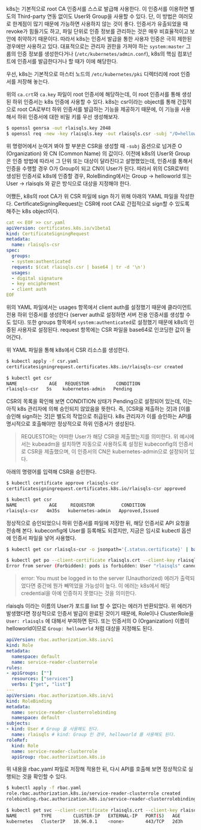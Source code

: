 
k8s는 기본적으로 root CA 인증서를 스스로 발급해 사용한다. 이 인증서를 이용하면 별도의 Third-party 연동 없이도 User와 Group을 사용할 수 있다. 단, 이 방법은 여러모로 한계점이 많기 때문에 가능하면 사용하지 않는 것이 좋다. 인증서가 유출되었을 때 revoke가 힘들기도 하고, 파일 단위로 인증 정보를 관리하는 것은 매우 비효율적이고 보안에 취약하기 때문이다. 따라서 k8s는 인증서 발급을 통한 사용자 인증은 극히 제한된 경우에만 사용하고 있다. 대표적으로는 관리자 권한을 가져야 하는 `system:master` 그룹의 인증 정보를 생성한다거나 (`/etc/kubernetes/admin.conf`), k8s의 핵심 컴포넌트에 인증서를 발급한다거나 할 때가 이에 해당한다. 

우선, k8s는 기본적으로 마스터 노드의 `/etc/kubernetes/pki` 디렉터리에 root 인증서를 저장해 놓는다. 

위의 `ca.crt`와 `ca.key` 파일이 root 인증서에 해당하는데, 이 root 인증서를 통해 생성된 하위 인증서는 k8s 인증에 사용할 수 있다. k8s는 csr이라는 object를 통해 간접적으로 root CA로부터 하위 인증서를 발급하는 기능을 제공하기 때문에, 이 기능을 사용해서 하위 인증서에 대한 비밀 키를 우선 생성해보자.

```bash
$ openssl genrsa -out rlaisqls.key 2048 
$ openssl req -new -key rlaisqls.key -out rlaisqls.csr -subj "/O=helloworld/CN=rlaisqls"
```

위 명령어에서 눈여겨 봐야 할 부분은 CSR을 생성할 때 `-subj` 옵션으로 넘겨준 O (Organization) 와 CN (Common Name) 의 값이다. 이전에 k8s의 User와 Group은 인증 방법에 따라서 그 단위 또는 대상이 달라진다고 설명했었는데, 인증서를 통해서 인증을 수행할 경우 O가 Group이 되고 CN이 User가 된다. 따라서 위의 CSR로부터 생성된 인증서로 k8s에 인증할 경우, RoleBinding에서는 Group -> helloworld 또는 User -> rlaisqls 와 같은 방식으로 대상을 지정해야 한다.

어쨌든, k8s의 root CA가 위 CSR 파일에 sign 하기 위해 아래의 YAML 파일을 작성한다. CertificateSigningRequest는 CSR에 root CA로 간접적으로 sign할 수 있도록 해주는 k8s object이다. 

```yaml
cat << EOF >> csr.yaml
apiVersion: certificates.k8s.io/v1beta1
kind: CertificateSigningRequest
metadata:
  name: rlaisqls-csr
spec:
  groups:
  - system:authenticated
  request: $(cat rlaisqls.csr | base64 | tr -d '\n')
  usages:
  - digital signature
  - key encipherment
  - client auth
EOF
```

위의 YAML 파일에서는 usages 항목에서 client auth를 설정했기 때문에 클라이언트 전용 하위 인증서를 생성한다 (server auth로 설정하면 서버 전용 인증서를 생성할 수도 있다). 또한 groups 항목에서 `system:authenticated`로 설정했기 때문에 k8s의 인증된 사용자로 설정된다. request 항목에는 CSR 파일을 base64로 인코딩한 값이 들어간다.

위 YAML 파일을 통해 k8s에서 CSR 리소스를 생성한다.

```bash
$ kubectl apply -f csr.yaml
certificatesigningrequest.certificates.k8s.io/rlaisqls-csr created
 
$ kubectl get csr
NAME            AGE   REQUESTOR          CONDITION
rlaisqls-csr   5s    kubernetes-admin   Pending
```
CSR의 목록을 확인해 보면 CONDITION 상태가 Pending으로 설정되어 있는데, 이는 아직 k8s 관리자에 의해 승인되지 않았음을 뜻한다. 즉, [CSR을 제출하는 것]과 [이를 승인해 sign하는 것]은 별도의 작업으로 취급된다. k8s 관리자가 이를 승인하는 API를 명시적으로 호출해야만 정상적으로 하위 인증서가 생성된다.

> REQUESTOR는 어떠한 User가 해당 CSR을 제출했는지를 의미한다. 위 예시에서는 kubeadm을 설치하면 자동으로 사용하도록 설정된 kubeconfig의 인증서로 CSR을 제출했으며, 이 인증서의 CN은 kubernetes-admin으로 설정되어 있다.

아래의 명령어를 입력해 CSR을 승인한다.

```bash
$ kubectl certificate approve rlaisqls-csr
certificatesigningrequest.certificates.k8s.io/rlaisqls-csr approved

$ kubectl get csr
NAME            AGE     REQUESTOR          CONDITION
rlaisqls-csr   4m35s   kubernetes-admin   Approved,Issued
```

정상적으로 승인되었으니 하위 인증서를 파일에 저장한 뒤, 해당 인증서로 API 요청을 전송해 본다. kubeconfig에 User를 등록해도 되겠지만, 지금은 임시로 kubectl 옵션에 인증서 파일을 넣어 사용했다.

```bash
$ kubectl get csr rlaisqls-csr -o jsonpath='{.status.certificate}' | base64 -D > rlaisqls.crt
 
$ kubectl get po --client-certificate rlaisqls.crt --client-key rlaisqls.key
Error from server (Forbidden): pods is forbidden: User "rlaisqls" cannot list resource "pods" in API group "" in the namespace "default"
```

> error: You must be logged in to the server (Unauthorized) 에러가 출력되었다면 중간에 뭔가 빼먹었을 가능성이 높다. 이 에러는 k8s에서 해당 credential을 아예 인증하지 못했다는 것을 의미한다.

rlaisqls 이라는 이름의 User가 포드를 list 할 수 없다는 에러가 반환되었다. 위 에러가 발생했다면 정상적으로 인증서 발급이 완료된 것이기 때문에, Role이나 ClusterRole을 `User: rlaisqls` 에 대해서 부여하면 된다. 또는 인증서의 O (Organization) 이름이 helloworld이므로 `Group: helloworld` 처럼 대상을 지정해도 된다.

```yaml
apiVersion: rbac.authorization.k8s.io/v1
kind: Role
metadata:
  namespace: default
  name: service-reader-clusterrole
rules:
- apiGroups: [""]
  resources: ["services"]
  verbs: ["get", "list"]
---
apiVersion: rbac.authorization.k8s.io/v1
kind: RoleBinding
metadata:
  name: service-reader-clusterrolebinding
  namespace: default
subjects:
- kind: User # Group 을 사용해도 된다.
  name: rlaisqls # kind: Group 인 경우, helloworld 를 사용해도 된다.
roleRef:
  kind: Role
  name: service-reader-clusterrole
  apiGroup: rbac.authorization.k8s.io
```

위 내용을 rbac.yaml 파일로 저장해 적용한 뒤, 다시 API를 호출해 보면 정상적으로 실행되는 것을 확인할 수 있다.

```bash
$ kubectl apply -f rbac.yaml
role.rbac.authorization.k8s.io/service-reader-clusterrole created
rolebinding.rbac.authorization.k8s.io/service-reader-clusterrolebinding created
 
$ kubectl get svc --client-certificate rlaisqls.crt --client-key rlaisqls.key
NAME         TYPE        CLUSTER-IP   EXTERNAL-IP   PORT(S)   AGE
kubernetes   ClusterIP   10.96.0.1    <none>        443/TCP   2d3h
```